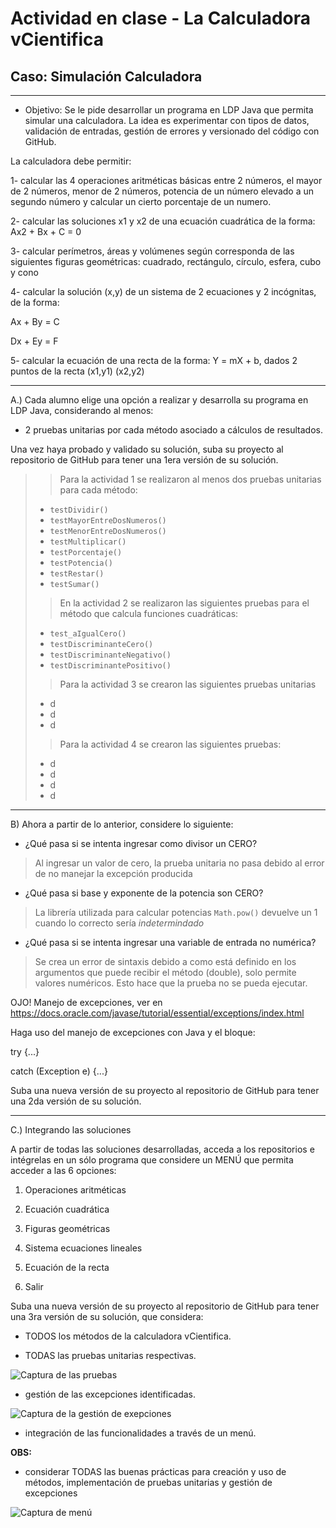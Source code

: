 # Actividad en clase - La Calculadora vCientifica

## Caso: Simulación Calculadora

---

* Objetivo: Se le pide desarrollar un programa en LDP Java que permita simular una calculadora. La idea es experimentar con tipos de datos, validación de entradas, gestión de errores y versionado del código con GitHub.

La calculadora debe permitir:

1- calcular las 4 operaciones aritméticas básicas entre 2 números, el mayor de 2 números,  menor de 2 números, potencia de un número elevado a un segundo número y calcular un cierto porcentaje de un numero.

2- calcular las soluciones x1 y x2 de una ecuación cuadrática de la forma: Ax2 + Bx + C = 0

3- calcular perímetros, áreas y volúmenes según corresponda de las siguientes figuras geométricas: cuadrado, rectángulo, círculo, esfera, cubo y cono

4- calcular la solución (x,y) de un sistema de 2 ecuaciones y 2 incógnitas, de la forma:

Ax + By = C

Dx + Ey = F

5- calcular la ecuación de una recta de la forma: Y = mX + b, dados 2 puntos de la recta (x1,y1) (x2,y2)

-------------

A.) Cada alumno elige una opción a realizar y desarrolla su programa en LDP Java, considerando al menos:

- 2 pruebas unitarias por cada método asociado a cálculos de resultados.

Una vez haya probado y validado su solución, suba su proyecto al repositorio de GitHub para tener una 1era versión de su solución.

>> Para la actividad 1 se realizaron al menos dos pruebas unitarias para cada método:
>- `testDividir()`  
>- `testMayorEntreDosNumeros()`  
>- `testMenorEntreDosNumeros()`  
>- `testMultiplicar()`  
>- `testPorcentaje()`  
>- `testPotencia()`  
>- `testRestar()`  
>- `testSumar()`
>
>> En la actividad 2 se realizaron las siguientes pruebas para el método que calcula funciones cuadráticas:
>- `test_aIgualCero()`
>- `testDiscriminanteCero()`
>- `testDiscriminanteNegativo()`
>- `testDiscriminantePositivo()`
>
>> Para la actividad 3 se crearon las siguientes pruebas unitarias
> - d
> - d
> - d
> 
>> Para la actividad 4 se crearon las siguientes pruebas:
> - d
> - d
> - d
> - d
-------------

B) Ahora a partir de lo anterior, considere lo siguiente:

- ¿Qué pasa si se intenta ingresar como divisor un CERO?
 
> Al ingresar un valor de cero, la prueba unitaria no pasa debido al error de no manejar la excepción producida

- ¿Qué pasa si base y exponente de la potencia son CERO?
> La librería utilizada para calcular potencias `Math.pow()` devuelve un 1 cuando lo correcto sería _indetermindado_

- ¿Qué pasa si se intenta ingresar una variable de entrada no numérica?
> Se crea un error de sintaxis debido a como está definido en los argumentos que puede recibir el método (double), solo permite valores numéricos. Esto hace que la prueba no se pueda ejecutar.

OJO! Manejo de excepciones, ver en https://docs.oracle.com/javase/tutorial/essential/exceptions/index.html

Haga uso del manejo de excepciones con Java y el bloque:

try {...}

catch (Exception e) {...}

Suba una nueva versión de su proyecto al repositorio de GitHub para tener una 2da versión de su solución.

-------------

C.) Integrando las soluciones

A partir de todas las soluciones desarrolladas, acceda a los repositorios e intégrelas en un sólo programa que considere un MENÚ que permita acceder a las 6 opciones:

1. Operaciones aritméticas

2. Ecuación cuadrática

3. Figuras geométricas

4. Sistema ecuaciones lineales

5. Ecuación de la recta

6. Salir

Suba una nueva versión de su proyecto al repositorio de GitHub para tener una 3ra versión de su solución, que considera:

- TODOS los métodos de la calculadora vCientifica.

- TODAS las pruebas unitarias respectivas.

![Captura de las pruebas](link)

- gestión de las excepciones identificadas.

![Captura de la gestión de exepciones](link)

- integración de las funcionalidades a través de un menú.

**OBS:**

- considerar TODAS las buenas prácticas para creación y uso de métodos, implementación de pruebas unitarias y gestión de excepciones

![Captura de menú](link)